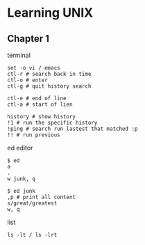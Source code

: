 # Learning UNIX

## Chapter 1
terminal
```
set -o vi / emacs
ctl-r # search back in time
ctl-o # enter 
ctl-g # quit history search 

ctl-e # end of line 
ctl-a # start of lien 

history # show history 
!1 # run the specific history 
!ping # search run lastest that matched :p
!! # run previous
```
ed editor
```
$ ed
a
.
w junk, q

$ ed junk
,p # print all content
s/great/greatest
w, q
```

list
```
ls -lt / ls -lrt
```
